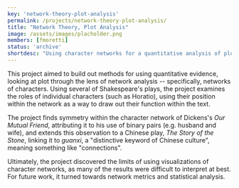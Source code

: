 ```yaml
---
key: 'network-theory-plot-analysis'
permalink: /projects/network-theory-plot-analysis/
title: "Network Theory, Plot Analysis"
image: /assets/images/placholder.png
members: [fmoretti]
status: 'archive'
shortdesc: "Using character networks for a quantitative analysis of plot"
---
```


This project aimed to build out methods for using quantitative evidence, looking at plot through the lens of network analysis -- specifically, networks of characters. Using several of Shakespeare's plays, the project examines the roles of individual characters (such as Horatio), using their position within the network as a way to draw out their function within the text.

The project finds symmetry within the character network of Dickens's *Our Mutual Friend*, attributing it to his use of binary pairs (e.g. husband and wife), and extends this observation to a Chinese play, *The Story of the Stone*, linking it to *guanxi*, a "distinctive keyword of Chinese culture", meaning something like "connections".

Ultimately, the project discovered the limits of using visualizations of character networks, as many of the results were difficult to interpret at best. For future work, it turned towards network metrics and statistical analysis.